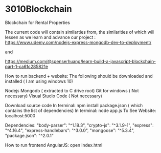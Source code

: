 # 3010Blockchain
Blockchain for Rental Properties

The current code will contain similarties from, the similarities of which will lessen as we learn and advance our project :
https://www.udemy.com/nodejs-express-mongodb-dev-to-deployment/

and

https://medium.com/@spenserhuang/learn-build-a-javascript-blockchain-part-1-ca61c285821e


How to run backend + website:
The following should be downloaded and installed ( I am using windows 10)

Nodejs
Mongodb ( extracted to C drive root) 
Git for windows ( Not necessary)
Visual Studio Code ( Not necessary)

Download source code
In terminal: npm install package.json ( which contains the list of dependencies)
In terminal: node app.js
To See Website: localhost:5000

Dependencies:
    "body-parser": "^1.18.3",
    "crypto-js": "^3.1.9-1",
    "express": "^4.16.4",
    "express-handlebars": "^3.0.0",
    "mongoose": "^5.3.4",
    "package.json": "^2.0.1"
	
How to run frontend AngularJS:
open index.html


	

